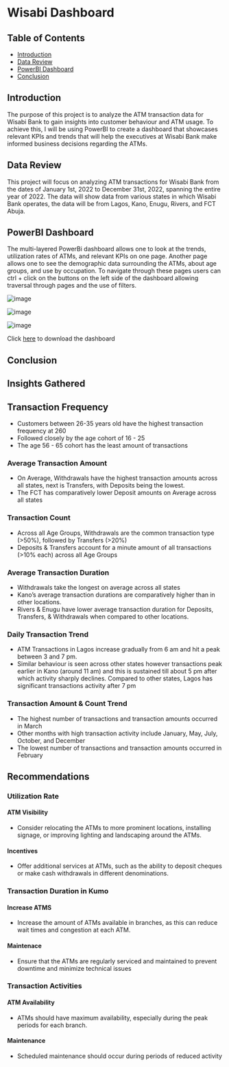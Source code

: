 # Wisabi Dashboard

## Table of Contents
* [Introduction](#introduction)
* [Data Review](#data-review)
* [PowerBI Dashboard](#powerbi-dashboard)
* [Conclusion](#conclusion)

## Introduction

The purpose of this project is to analyze the ATM transaction data for Wisabi Bank to gain insights into customer behaviour and ATM usage. To achieve this, I will be using PowerBI to create a dashboard that showcases relevant KPIs and trends that will help the executives at Wisabi Bank make informed business decisions regarding the ATMs.

## Data Review

This project will focus on analyzing ATM transactions for Wisabi Bank from the dates of January 1st, 2022 to December 31st, 2022, spanning the entire year of 2022. The data will show data from various states in which Wisabi Bank operates, the data will be from Lagos, Kano, Enugu, Rivers, and FCT Abuja. 

## PowerBI Dashboard

The multi-layered PowerBi dashboard allows one to look at the trends, utilization rates of ATMs, and relevant KPIs on one page. Another page allows one to see the demographic data surrounding the ATMs, about age groups, and use by occupation. To navigate through these pages users can ctrl + click on the buttons on the left side of the dashboard allowing traversal through pages and the use of filters. 

![image](https://github.com/jidafan/Wisabi-ATM-PowerBI/assets/141703009/fbfa1828-ff52-43fb-bf3b-7d9f4c7e66a2)

![image](https://github.com/jidafan/Wisabi-ATM-PowerBI/assets/141703009/9b1a3043-6854-4289-98f9-0bc690ee53b9)

![image](https://github.com/jidafan/Wisabi-ATM-PowerBI/assets/141703009/dff0cd63-afa6-412c-a9c8-887dce4b8b65)

Click [here](https://drive.google.com/file/d/1DP0Yzp4eMPvqnjcxxasHnw8KZfBLggcL/view?usp=drive_link) to download the dashboard

## Conclusion

## Insights Gathered

## Transaction Frequency
* Customers between 26-35 years old have the highest transaction frequency at 260
* Followed closely by the age cohort of 16 - 25
* The age 56 - 65 cohort has the least amount of transactions

### Average Transaction Amount
* On Average, Withdrawals have the highest transaction amounts across all states, next is Transfers, with Deposits being the lowest.
* The FCT has comparatively lower Deposit amounts on Average across all states

### Transaction Count
* Across all Age Groups, Withdrawals are the common transaction type (>50%), followed by Transfers (>20%)
* Deposits & Transfers account for a minute amount of all transactions (>10% each) across all Age Groups

### Average Transaction Duration
* Withdrawals take the longest on average across all states
* Kano’s average transaction durations are comparatively higher than in other locations.
* Rivers & Enugu have lower average transaction duration for Deposits, Transfers, & Withdrawals when compared to other locations.

### Daily Transaction Trend
* ATM Transactions in Lagos increase gradually from 6 am and hit a peak between 3 and 7 pm.
* Similar behaviour is seen across other states however transactions peak earlier in Kano (around 11 am) and this is sustained till about 5 pm after which activity sharply declines. 
Compared to other states, Lagos has significant transactions activity after 7 pm

### Transaction Amount & Count Trend
* The highest number of transactions and transaction amounts occurred in March
* Other months with high transaction activity include January, May, July, October, and December
* The lowest number of transactions and transaction amounts occurred in February

## Recommendations

### Utilization Rate

#### ATM Visibility
* Consider relocating the ATMs to more prominent locations, installing signage, or improving lighting and landscaping around the ATMs.

#### Incentives
* Offer additional services at ATMs, such as the ability to deposit cheques or make cash withdrawals in different denominations.

### Transaction Duration in Kumo

#### Increase ATMS
* Increase the amount of ATMs available in branches, as this can reduce wait times and congestion at each ATM.

#### Maintenace
* Ensure that the ATMs are regularly serviced and maintained to prevent downtime and minimize technical issues

### Transaction Activities

#### ATM Availability
* ATMs should have maximum availability, especially during the peak periods for each branch.

#### Maintenance
* Scheduled maintenance should occur during  periods of reduced activity

